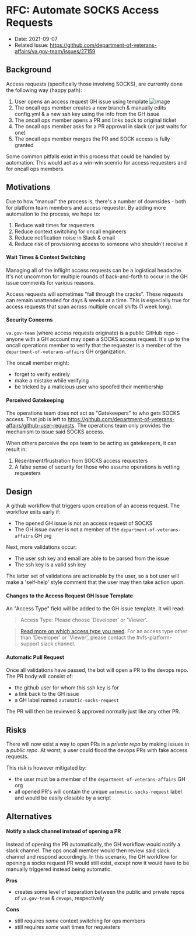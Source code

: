# RFC: Automate SOCKS Access Requests

- Date: 2021-09-07
- Related Issue: https://github.com/department-of-veterans-affairs/va.gov-team/issues/27159

## Background
Access requests (specifically those involving SOCKS), are currently done the following way (happy path):

1. User opens an access request GH issue using template
![image](https://user-images.githubusercontent.com/3077884/132381834-dd51bdf5-02e4-4421-9ec2-43438f51e2e8.png)
2. The oncall ops member creates a new branch & manually edits config.yml & a new ssh key using the info from the GH issue
3. The oncall ops member opens a PR and links back to original ticket
4. The oncall ops member asks for a PR approval in slack (or just waits for one)
5. The oncall ops member merges the PR and SOCK access is fully granted

Some common pitfalls exist in this process that could be handled by automation. This would act as a win-win scenrio for
access requesters and for oncall ops members.

## Motivations
Due to how "manual" the process is, there's a number of downsides - both for platform team members and access requester.
By adding more automation to the process, we hope to:

1. Reduce wait times for requesters
2. Reduce context switching for oncall engineers
3. Reduce notification noise in Slack & email
4. Reduce risk of provisioning access to someone who shouldn't receive it

#### Wait Times & Context Switching
Managing all of the inflight access requests can be a logistical headache. It's not uncommon for
multiple rounds of back-and-forth to occur in the GH issue comments for various reasons.

Access requests will sometimes "fall through the cracks". These requests can remain unattended for days 
& weeks at a time. This is especially true for access requests that span across multiple oncall
shifts (1 week long).

#### Security Concerns
`va.gov-team` (where access requests originate) is a public GitHub repo - anyone
with a GH account may open a SOCKS access request. It's up to the oncall operations member to
verify that the requester is a member of the `department-of-veterans-affairs` GH organization.

The oncall member might:

- forget to verify entirely
- make a mistake while verifying
- be tricked by a malicious user who spoofed their membership

#### Perceived Gatekeeping
The operations team does not act as "Gatekeepers" to who gets SOCKS access. That job is left to 
https://github.com/department-of-veterans-affairs/github-user-requests. The operations team only
provides the mechanism to issue said SOCKS access.

When others perceive the ops team to be acting as gatekeepers, it can result in:

1. Resentment/frustration from SOCKS access requesters
2. A false sense of security for those who assume operations is vetting requesters

## Design

A github workflow that triggers upon creation of an access request. The workflow exits early if:

- The opened GH issue is not an access request of SOCKS
- The GH issue owner is not a member of the `department-of-veterans-affairs` GH org

Next, more validations occur:

- The user ssh key and email are able to be parsed from the issue
- The ssh key is a valid ssh key

The latter set of validations are actionable by the user, so a bot user will make a 'self-help' style comment that the user may then take action upon.

#### Changes to the Access Request GH Issue Template
An "Access Type" field will be added to the GH issue template. It will read:

> Access Type: Please choose 'Developer' or 'Viewer'.

> [Read more on which access type you need](https://vfs.atlassian.net/wiki/spaces/OT/pages/1792114735/Onboard+New+Team+Members+Granting+Access+to+Internal+Tools). For an access type other than 'Developer' or 'Viewer', please contact the #vfs-platform-support slack channel.

#### Automatic Pull Request

Once all validations have passed, the bot will open a PR to the devops repo. The PR body will consist of:

- the github user for whom this ssh key is for
- a link back to the GH issue
- a GH label named `automatic-socks-request`

The PR will then be reviewed & approved normally just like any other PR.

## Risks
There will now exist a way to open PRs in a _private repo_ by making issues in a _public repo_. At worst, a user could flood the devops PRs with fake access requests.

This risk is however mitigated by:
- the user must be a member of the `department-of-veterans-affairs` GH org
- all opened PR's will contain the unique `automatic-socks-request` label and would be easily closable by a script

## Alternatives

#### Notify a slack channel instead of opening a PR
Instead of opening the PR automatically, the GH workflow would notify a slack channel. The ops oncall member would then review said slack channel and respond accordingly. In this scenario, the GH workflow for opening a socks request PR would still exist, except now it would have to be manually triggered instead being automatic.

**Pros**
- creates some level of separation between the public and private repos of `va.gov-team` & `devops`, respectively

**Cons**
- still requires _some_ context switching for ops members
- still requires _some_ wait times for requesters

